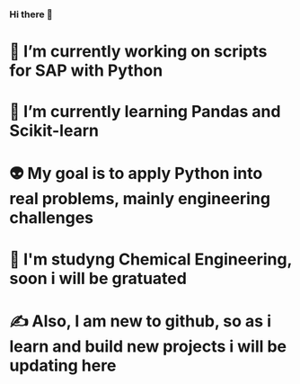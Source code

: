 ### Hi there 👋

<!--
**diogenesfalcade/diogenesfalcade** is a ✨ _special_ ✨ repository because its `README.md` (this file) appears on your GitHub profile.

Here are some ideas to get you started:

- 🔭 I’m currently working on ...
- 🌱 I’m currently learning ...
- 👯 I’m looking to collaborate on ...
- 🤔 I’m looking for help with ...
- 💬 Ask me about ...
- 📫 How to reach me: ...
- 😄 Pronouns: ...
- ⚡ Fun fact: ...
-->
 # 🔭 I’m currently working on scripts for SAP with Python
 # 🌱 I’m currently learning Pandas and Scikit-learn
 # 👽 My goal is to apply Python into real problems, mainly engineering challenges
 # 🤯 I'm studyng Chemical Engineering, soon i will be gratuated
 
 # ✍ Also, I am new to github, so as i learn and build new projects i will be updating here
